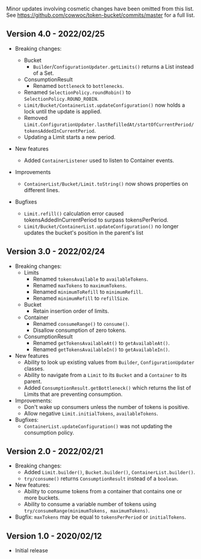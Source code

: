 Minor updates involving cosmetic changes have been omitted from this list.
See https://github.com/cowwoc/token-bucket/commits/master for a full list.

## Version 4.0 - 2022/02/25

* Breaking changes:
    * Bucket
        * `Builder`/`ConfigurationUpdater.getLimits()` returns a List instead of a Set.
    * ConsumptionResult
        * Renamed `bottleneck` to `bottlenecks`.
    * Renamed `SelectionPolicy.roundRobin()` to `SelectionPolicy.ROUND_ROBIN`.
    * `Limit/Bucket/ContainerList.updateConfiguration()` now holds a lock until the update is applied.
    * Removed `Limit.ConfigurationUpdater.lastRefilledAt/startOfCurrentPeriod/tokensAddedInCurrentPeriod`.
    * Updating a Limit starts a new period.

* New features
    * Added `ContainerListener` used to listen to Container events.

* Improvements
    * `ContainerList/Bucket/Limit.toString()` now shows properties on different lines.

* Bugfixes
    * `Limit.refill()` calculation error caused tokensAddedInCurrentPeriod to surpass tokensPerPeriod.
    * `Limit/Bucket/ContainerList.updateConfiguration()` no longer updates the bucket's position in the
      parent's list

## Version 3.0 - 2022/02/24

* Breaking changes:
    * Limits
        * Renamed `tokensAvailable` to `availableTokens`.
        * Renamed `maxTokens` to `maximumTokens`.
        * Renamed `minimumToRefill` to `minimumRefill`.
        * Renamed `minimumRefill` to `refillSize`.
    * Bucket
        * Retain insertion order of limits.
    * Container
        * Renamed `consumeRange()` to `consume()`.
        * Disallow consumption of zero tokens.
    * ConsumptionResult
        * Renamed `getTokensAvailableAt()` to `getAvailableAt()`.
        * Renamed `getTokensAvailableIn()` to `getAvailableIn()`.
* New features
    * Ability to look up existing values from `Builder`, `ConfigurationUpdater` classes.
    * Ability to navigate from a `Limit` to its `Bucket` and a `Container` to its parent.
    * Added `ConsumptionResult.getBottleneck()` which returns the list of Limits that are preventing
      consumption.
* Improvements:
    * Don't wake up consumers unless the number of tokens is positive.
    * Allow negative `Limit.initialTokens`, `availableTokens`.
* Bugfixes:
    * `ContainerList.updateConfiguration()` was not updating the consumption policy.

## Version 2.0 - 2022/02/21

* Breaking changes:
    * Added `Limit.builder()`, `Bucket.builder()`, `ContainerList.builder()`.
    * `try/consume()` returns `ConsumptionResult` instead of a `boolean`.
* New features:
    * Ability to consume tokens from a container that contains one or more buckets.
    * Ability to consume a variable number of tokens using `try/consumeRange(minimumTokens, maximumTokens)`.
* Bugfix: `maxTokens` may be equal to `tokensPerPeriod` or `initialTokens`.

## Version 1.0 - 2020/02/12

* Initial release